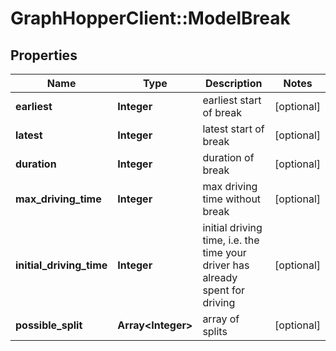 # GraphHopperClient::ModelBreak

## Properties
Name | Type | Description | Notes
------------ | ------------- | ------------- | -------------
**earliest** | **Integer** | earliest start of break | [optional] 
**latest** | **Integer** | latest start of break | [optional] 
**duration** | **Integer** | duration of break | [optional] 
**max_driving_time** | **Integer** | max driving time without break | [optional] 
**initial_driving_time** | **Integer** | initial driving time, i.e. the time your driver has already spent for driving | [optional] 
**possible_split** | **Array&lt;Integer&gt;** | array of splits | [optional] 


